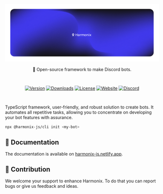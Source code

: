 [![Harmonix banner](https://github.com/harmonix-js/core/blob/main/.github/assets/banner.svg?raw=true)](https://harmonix-js.netlify.app)

<p align=center>🤖 Open-source framework to make Discord bots.</p>

<br />

<p align=center>
  <a href="https://www.npmjs.com/package/@harmonix-js/core"><img src="https://img.shields.io/npm/v/@harmonix-js/core?style=flat&colorA=191717&colorB=304ffe" alt="Version"></a>
  <a href="https://www.npmjs.com/package/@harmonix-js/core"><img src="https://img.shields.io/npm/dm/@harmonix-js/core.svg?style=flat&colorA=191717&colorB=304ffe" alt="Downloads"></a>
  <a href="./LICENSE"><img src="https://img.shields.io/github/license/harmonix-js/core.svg?style=flat&colorA=191717&colorB=304ffe" alt="License"></a>
  <a href="https://harmonix-js.netlify.app"><img src="https://img.shields.io/badge/Harmonix%20Docs-18181B?logo=gitbook&logoColor=304ffe" alt="Website"></a>
  <a href="https://discord.gg/A3rVnG4JGV"><img src="https://img.shields.io/badge/Harmonix%20Discord-18181B?logo=discord&logoColor=304ffe" alt="Discord"></a>
</p>

<br />

TypeScript framework, user-friendly, and robust solution to create bots. It automates all repetitive tasks, allowing you to concentrate on developing your bot features with assurance.

```bash
npx @harmonix-js/cli init <my-bot>
```

## 📖 Documentation

The documentation is available on [harmonix-js.netlify.app](https://harmonix-js.netlify.app/).

## 🤝 Contribution

We welcome your support to enhance Harmonix. To do that you can report bugs or give us feedback and ideas.
